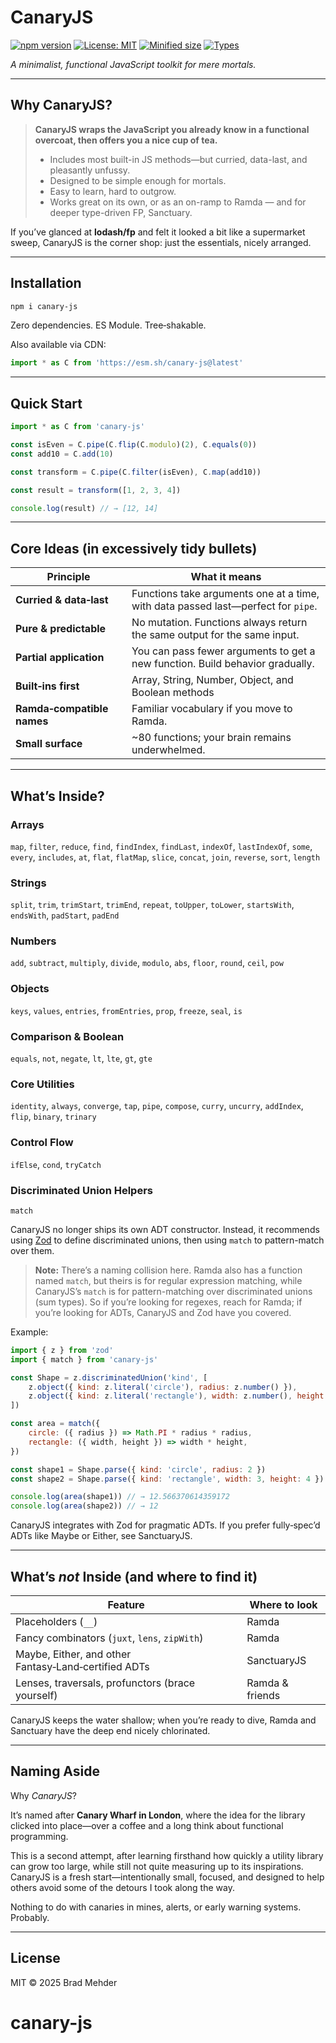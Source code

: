 # CanaryJS

[![npm version](https://img.shields.io/npm/v/canary-js)](https://www.npmjs.com/package/canary-js)
[![License: MIT](https://img.shields.io/npm/l/canary-js)](https://opensource.org/licenses/MIT)
[![Minified size](https://img.shields.io/bundlephobia/min/canary-js)](https://bundlephobia.com/package/canary-js)
[![Types](https://badgen.net/npm/types/canary-js)](https://www.npmjs.com/package/canary-js)

_A minimalist, functional JavaScript toolkit for mere mortals._

---

## Why CanaryJS?

> **CanaryJS wraps the JavaScript you already know in a functional overcoat, then offers you a nice cup of tea.**
>
> - Includes most built-in JS methods—but curried, data-last, and pleasantly unfussy.
> - Designed to be simple enough for mortals.
> - Easy to learn, hard to outgrow.
> - Works great on its own, or as an on-ramp to Ramda — and for deeper type-driven FP, Sanctuary.

If you’ve glanced at **lodash/fp** and felt it looked a bit like a supermarket sweep, CanaryJS is the corner shop: just the essentials, nicely arranged.

---

## Installation

```bash
npm i canary-js
```

Zero dependencies. ES Module. Tree‑shakable.

Also available via CDN:

```js
import * as C from 'https://esm.sh/canary-js@latest'
```

---

## Quick Start

```js
import * as C from 'canary-js'

const isEven = C.pipe(C.flip(C.modulo)(2), C.equals(0))
const add10 = C.add(10)

const transform = C.pipe(C.filter(isEven), C.map(add10))

const result = transform([1, 2, 3, 4])

console.log(result) // → [12, 14]
```

---

## Core Ideas (in excessively tidy bullets)

| Principle                  | What it means                                                                     |
| -------------------------- | --------------------------------------------------------------------------------- |
| **Curried & data‑last**    | Functions take arguments one at a time, with data passed last—perfect for `pipe`. |
| **Pure & predictable**     | No mutation. Functions always return the same output for the same input.          |
| **Partial application**    | You can pass fewer arguments to get a new function. Build behavior gradually.     |
| **Built‑ins first**        | Array, String, Number, Object, and Boolean methods                                |
| **Ramda‑compatible names** | Familiar vocabulary if you move to Ramda.                                         |
| **Small surface**          | \~80 functions; your brain remains underwhelmed.                                  |

---

## What’s Inside?

### Arrays

`map`, `filter`, `reduce`, `find`, `findIndex`, `findLast`, `indexOf`, `lastIndexOf`, `some`, `every`, `includes`, `at`, `flat`, `flatMap`, `slice`, `concat`, `join`, `reverse`, `sort`, `length`

### Strings

`split`, `trim`, `trimStart`, `trimEnd`, `repeat`, `toUpper`, `toLower`, `startsWith`, `endsWith`, `padStart`, `padEnd`

### Numbers

`add`, `subtract`, `multiply`, `divide`, `modulo`, `abs`, `floor`, `round`, `ceil`, `pow`

### Objects

`keys`, `values`, `entries`, `fromEntries`, `prop`, `freeze`, `seal`, `is`

### Comparison & Boolean

`equals`, `not`, `negate`, `lt`, `lte`, `gt`, `gte`

### Core Utilities

`identity`, `always`, `converge`, `tap`, `pipe`, `compose`, `curry`, `uncurry`, `addIndex`, `flip`, `binary`, `trinary`

### Control Flow

`ifElse`, `cond`, `tryCatch`

### Discriminated Union Helpers

`match`

CanaryJS no longer ships its own ADT constructor. Instead, it recommends using [Zod](https://github.com/colinhacks/zod) to define discriminated unions, then using `match` to pattern-match over them.

> **Note:** There’s a naming collision here. Ramda also has a function named `match`, but theirs is for regular expression matching, while CanaryJS’s `match` is for pattern-matching over discriminated unions (sum types). So if you’re looking for regexes, reach for Ramda; if you’re looking for ADTs, CanaryJS and Zod have you covered.

Example:

```js
import { z } from 'zod'
import { match } from 'canary-js'

const Shape = z.discriminatedUnion('kind', [
	z.object({ kind: z.literal('circle'), radius: z.number() }),
	z.object({ kind: z.literal('rectangle'), width: z.number(), height: z.number() }),
])

const area = match({
	circle: ({ radius }) => Math.PI * radius * radius,
	rectangle: ({ width, height }) => width * height,
})

const shape1 = Shape.parse({ kind: 'circle', radius: 2 })
const shape2 = Shape.parse({ kind: 'rectangle', width: 3, height: 4 })

console.log(area(shape1)) // → 12.566370614359172
console.log(area(shape2)) // → 12
```

CanaryJS integrates with Zod for pragmatic ADTs. If you prefer fully‑spec’d ADTs like Maybe or Either, see SanctuaryJS.

---

## What’s _not_ Inside (and where to find it)

| Feature                                              | Where to look   |
| ---------------------------------------------------- | --------------- |
| Placeholders (`__`)                                  | Ramda           |
| Fancy combinators (`juxt`, `lens`, `zipWith`)        | Ramda           |
| Maybe, Either, and other Fantasy‑Land‑certified ADTs | SanctuaryJS     |
| Lenses, traversals, profunctors (brace yourself)     | Ramda & friends |

CanaryJS keeps the water shallow; when you’re ready to dive, Ramda and Sanctuary have the deep end nicely chlorinated.

---

## Naming Aside

Why _CanaryJS_?

It’s named after **Canary Wharf in London**, where the idea for the library clicked into place—over a coffee and a long think about functional programming.

This is a second attempt, after learning firsthand how quickly a utility library can grow too large, while still not quite measuring up to its inspirations. CanaryJS is a fresh start—intentionally small, focused, and designed to help others avoid some of the detours I took along the way.

Nothing to do with canaries in mines, alerts, or early warning systems. Probably.

---

## License

MIT © 2025 Brad Mehder

# canary-js
